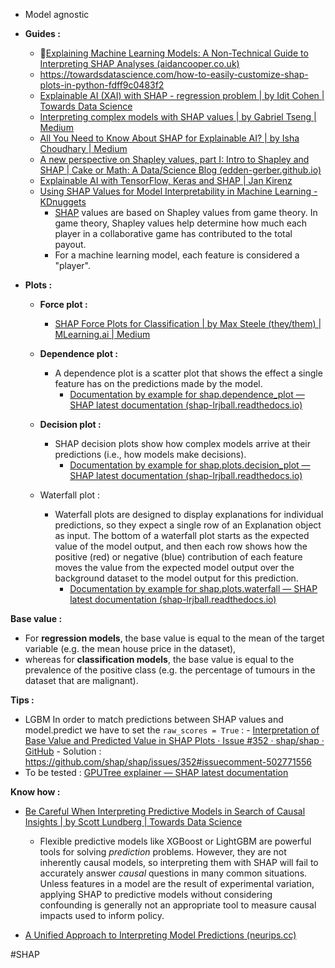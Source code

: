 - Model agnostic
- **Guides :**
	- 🍒[Explaining Machine Learning Models: A Non-Technical Guide to Interpreting SHAP Analyses (aidancooper.co.uk)](https://www.aidancooper.co.uk/a-non-technical-guide-to-interpreting-shap-analyses/)
	- https://towardsdatascience.com/how-to-easily-customize-shap-plots-in-python-fdff9c0483f2
	- [Explainable AI (XAI) with SHAP - regression problem | by Idit Cohen | Towards Data Science](https://towardsdatascience.com/explainable-ai-xai-with-shap-regression-problem-b2d63fdca670)
	- [Interpreting complex models with SHAP values | by Gabriel Tseng | Medium](https://medium.com/@gabrieltseng/interpreting-complex-models-with-shap-values-1c187db6ec83)
	- [All You Need to Know About SHAP for Explainable AI? | by Isha Choudhary | Medium](https://medium.com/@shahooda637/all-you-need-to-know-about-shap-for-explainable-ai-8ad35a05e6ec)
	- [A new perspective on Shapley values, part I: Intro to Shapley and SHAP | Cake or Math: A Data/Science Blog (edden-gerber.github.io)](https://edden-gerber.github.io/shapley-part-1/)
	- [Explainable AI with TensorFlow, Keras and SHAP | Jan Kirenz](https://www.kirenz.com/post/2022-06-17-explainable-ai-with-tensorflow-keras-and-shap/)
	- [Using SHAP Values for Model Interpretability in Machine Learning - KDnuggets](https://www.kdnuggets.com/2023/08/shap-values-model-interpretability-machine-learning.html#:~:text=What%20are%20SHAP%20Values%3F,is%20considered%20a%20%22player%22.)
		- [SHAP](https://shap.readthedocs.io/en/latest/index.html) values are based on Shapley values from game theory. In game theory, Shapley values help determine how much each player in a collaborative game has contributed to the total payout.
		- For a machine learning model, each feature is considered a "player".

- **Plots :** 
	- **Force plot :**
		- [SHAP Force Plots for Classification | by Max Steele (they/them) | MLearning.ai | Medium](https://medium.com/mlearning-ai/shap-force-plots-for-classification-d30be430e195)

	- **Dependence plot :**
		- A dependence plot is a scatter plot that shows the effect a single feature has on the predictions made by the model.
			- [Documentation by example for shap.dependence_plot — SHAP latest documentation (shap-lrjball.readthedocs.io)](https://shap-lrjball.readthedocs.io/en/latest/example_notebooks/plots/dependence_plot.html)

	- **Decision plot :** 
		- SHAP decision plots show how complex models arrive at their predictions (i.e., how models make decisions).
			- [Documentation by example for shap.plots.decision_plot — SHAP latest documentation (shap-lrjball.readthedocs.io)](https://shap-lrjball.readthedocs.io/en/latest/example_notebooks/plots/decision_plot.html#)

	- Waterfall plot :
		- Waterfall plots are designed to display explanations for individual predictions, so they expect a single row of an Explanation object as input. The bottom of a waterfall plot starts as the expected value of the model output, and then each row shows how the positive (red) or negative (blue) contribution of each feature moves the value from the expected model output over the background dataset to the model output for this prediction.
			- [Documentation by example for shap.plots.waterfall — SHAP latest documentation (shap-lrjball.readthedocs.io)](https://shap-lrjball.readthedocs.io/en/latest/example_notebooks/plots/waterfall.html)

**Base value :**
- For **regression models**, the base value is equal to the mean of the target variable (e.g. the mean house price in the dataset), 
- whereas for **classification models**, the base value is equal to the prevalence of the positive class (e.g. the percentage of tumours in the dataset that are malignant).

**Tips :**
- LGBM
	In order to match predictions between SHAP values and model.predict we have to set the `raw_scores = True` :
		- [Interpretation of Base Value and Predicted Value in SHAP Plots · Issue #352 · shap/shap · GitHub](https://github.com/shap/shap/issues/352)
		- Solution : https://github.com/shap/shap/issues/352#issuecomment-502771556
- To be tested : [GPUTree explainer — SHAP latest documentation](https://shap.readthedocs.io/en/latest/example_notebooks/api_examples/explainers/GPUTree.html)

**Know how :**

- [Be Careful When Interpreting Predictive Models in Search of Causal Insights | by Scott Lundberg | Towards Data Science](https://towardsdatascience.com/be-careful-when-interpreting-predictive-models-in-search-of-causal-insights-e68626e664b6)
	- Flexible predictive models like XGBoost or LightGBM are powerful tools for solving _prediction_ problems. However, they are not inherently causal models, so interpreting them with SHAP will fail to accurately answer _causal_ questions in many common situations. Unless features in a model are the result of experimental variation, applying SHAP to predictive models without considering confounding is generally not an appropriate tool to measure causal impacts used to inform policy.

- [A Unified Approach to Interpreting Model Predictions (neurips.cc)](https://proceedings.neurips.cc/paper_files/paper/2017/file/8a20a8621978632d76c43dfd28b67767-Paper.pdf)

#SHAP
